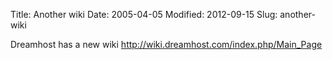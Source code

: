 Title: Another wiki
Date: 2005-04-05
Modified: 2012-09-15
Slug: another-wiki

Dreamhost has a new wiki
<a href="http://wiki.dreamhost.com/index.php/Main_Page" >http://wiki.dreamhost.com/index.php/Main_Page</a>
